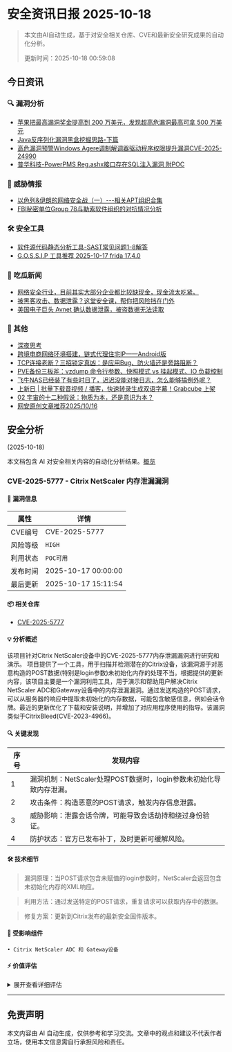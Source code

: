 
# 安全资讯日报 2025-10-18

> 本文由AI自动生成，基于对安全相关仓库、CVE和最新安全研究成果的自动化分析。
> 
> 更新时间：2025-10-18 00:59:08

<!-- more -->

## 今日资讯

### 🔍 漏洞分析

* [苹果把最高漏洞奖金提高到 200 万美元，发现超高危漏洞最高可拿 500 万美元](https://mp.weixin.qq.com/s?__biz=MzU2MjU2MzI3MA==&mid=2247485492&idx=3&sn=b556baca6f5bf8ee7792e1201d8b5ee8)
* [Java反序列化漏洞黑盒挖掘思路-下篇](https://mp.weixin.qq.com/s?__biz=Mzk0NDU5NTc4OA==&mid=2247484738&idx=1&sn=54b273dab74ad766f90779797ffa57e8)
* [高危漏洞预警Windows Agere调制解调器驱动程序权限提升漏洞CVE-2025-24990](https://mp.weixin.qq.com/s?__biz=MzI3NzMzNzE5Ng==&mid=2247490873&idx=1&sn=1d90785832deab955144843d2fa5e4cd)
* [普华科技-PowerPMS Reg.ashx接口存在SQL注入漏洞 附POC](https://mp.weixin.qq.com/s?__biz=MzIxMjEzMDkyMA==&mid=2247489371&idx=1&sn=cd4d8e5ccaf6d6040df1e8beff7fb470)

### 🎯 威胁情报

* [以色列&伊朗的网络安全战（一）---相关APT组织合集](https://mp.weixin.qq.com/s?__biz=Mzk0NTMxMzExMA==&mid=2247483890&idx=1&sn=30461a3ec8ce6bd27aad65d23237aad2)
* [FBI秘密单位Group 78与勒索软件组织的对抗情况分析](https://mp.weixin.qq.com/s?__biz=MzAxOTM1MDQ1NA==&mid=2451183041&idx=1&sn=df4a061816a2c8f70c3f983ff0d27b91)

### 🛠️ 安全工具

* [软件源代码静态分析工具-SAST常见问题1-8解答](https://mp.weixin.qq.com/s?__biz=Mzk0MzY1NDc2MA==&mid=2247484497&idx=1&sn=9978bbb1955490d8ffada66ca147df59)
* [G.O.S.S.I.P 工具推荐 2025-10-17 frida 17.4.0](https://mp.weixin.qq.com/s?__biz=Mzg5ODUxMzg0Ng==&mid=2247500836&idx=1&sn=434e82cecc1514dc5c93a1a5c59cb7c3)

### 🍉 吃瓜新闻

* [网络安全行业，目前其实大部分企业都比较缺现金，现金流太吃紧。](https://mp.weixin.qq.com/s?__biz=MzUzNjkxODE5MA==&mid=2247494339&idx=1&sn=92aab9a3abd408a8b02b64c211f1c001)
* [被黑客攻击、数据泄露？这堂安全课，帮你把风险挡在门外](https://mp.weixin.qq.com/s?__biz=MzU2NDY2OTU4Nw==&mid=2247524357&idx=1&sn=ba1bbdf12120ebc0eecefff38af05159)
* [美国电子巨头 Avnet 确认数据泄露，被盗数据无法读取](https://mp.weixin.qq.com/s?__biz=Mzg3ODY0NTczMA==&mid=2247493798&idx=1&sn=f711c67bd8bc3f968d2449e42192bad4)

### 📌 其他

* [深夜思考](https://mp.weixin.qq.com/s?__biz=MzkzMjIwMDY4Nw==&mid=2247486246&idx=1&sn=d7234cfb3d696e73ef0ee53c29dfa71c)
* [跨境电商网络环境搭建，链式代理住宅IP——Android版](https://mp.weixin.qq.com/s?__biz=MzkyNzYzNTQ2Nw==&mid=2247485419&idx=1&sn=ea51572dad4a12bfb4c801538fac5de5)
* [TCP连接老断？三招锁定真凶：是应用Bug、防火墙还是旁路阻断？](https://mp.weixin.qq.com/s?__biz=Mzg3NTUzOTg3NA==&mid=2247516538&idx=1&sn=0fadb2217dc797e573938664419e3e57)
* [PVE备份三板斧：vzdump 命令行参数、快照模式 vs 挂起模式、IO 负载控制](https://mp.weixin.qq.com/s?__biz=MzU2MjU2MzI3MA==&mid=2247485492&idx=1&sn=a00192fefa0ea51e0e288889e2a8e221)
* [飞牛NAS已经装了有些时日了，迟迟没能对接日志，怎么能够搞例外呢？](https://mp.weixin.qq.com/s?__biz=MzU2MjU2MzI3MA==&mid=2247485492&idx=2&sn=da454e64aa5f7110ae6b92ba057d550f)
* [上新日 | 批量下载音视频 / 播客，快速转录生成双语字幕！Grabcube 上架](https://mp.weixin.qq.com/s?__biz=MzI2MjcwMTgwOQ==&mid=2247492711&idx=1&sn=c538b4f0d2426fb0221fd584256bca99)
* [02 宇宙的十二种假说：物质为本，还是意识为本？](https://mp.weixin.qq.com/s?__biz=Mzk5MDgzMDExMg==&mid=2247484562&idx=1&sn=3c847d21d4a796015547861fb4904e7a)
* [网安原创文章推荐2025/10/16](https://mp.weixin.qq.com/s?__biz=MzAxNzg3NzMyNQ==&mid=2247490690&idx=1&sn=36670b3a01ea4e531888df2e74241936)

## 安全分析
(2025-10-18)

本文档包含 AI 对安全相关内容的自动化分析结果。[概览](https://blog.897010.xyz/c/today)


### CVE-2025-5777 - Citrix NetScaler 内存泄漏漏洞

#### 📌 漏洞信息

| 属性 | 详情 |
|------|------|
| CVE编号 | CVE-2025-5777 |
| 风险等级 | `HIGH` |
| 利用状态 | `POC可用` |
| 发布时间 | 2025-10-17 00:00:00 |
| 最后更新 | 2025-10-17 15:11:54 |

#### 📦 相关仓库

- [CVE-2025-5777](https://github.com/Lakiya673/CVE-2025-5777)

#### 💡 分析概述

该项目针对Citrix NetScaler设备中的CVE-2025-5777内存泄漏漏洞进行研究和演示。 项目提供了一个工具，用于扫描并检测潜在的Citrix设备，该漏洞源于对恶意构造的POST数据(特别是login参数)未初始化内存的处理不当。根据提供的更新内容，该项目主要是一个漏洞利用工具，用于演示和帮助用户解决Citrix NetScaler ADC和Gateway设备中的内存泄漏漏洞。通过发送构造的POST请求，可以从服务器的响应中提取未初始化的内存数据，可能包含敏感信息，例如会话令牌。最近的更新优化了下载和安装说明，并增加了对应用程序使用的指导。该漏洞类似于CitrixBleed(CVE-2023-4966)。

#### 🔍 关键发现

| 序号 | 发现内容 |
|------|----------|
| 1 | 漏洞机制：NetScaler处理POST数据时，login参数未初始化导致内存泄漏。 |
| 2 | 攻击条件：构造恶意的POST请求，触发内存信息泄露。 |
| 3 | 威胁影响：泄露会话令牌，可能导致会话劫持和绕过身份验证。 |
| 4 | 防护状态：官方已发布补丁，及时更新可缓解风险。 |

#### 🛠️ 技术细节

> 漏洞原理：当POST请求包含未赋值的login参数时，NetScaler会返回包含未初始化内存的XML响应。

> 利用方法：通过发送特定的POST请求，重复请求可以获取内存中的数据。

> 修复方案：更新到Citrix发布的最新安全固件版本。


#### 🎯 受影响组件

```
• Citrix NetScaler ADC 和 Gateway设备
```

#### ⚡ 价值评估

<details>
<summary>展开查看详细评估</summary>

该漏洞影响范围较广，涉及关键网络设备。利用难度较低，POC和EXP可能很快出现。危害程度较高，可能导致会话劫持和敏感信息泄露。时效性较高，属于新发现的漏洞，需要重点关注。
</details>

---


## 免责声明
本文内容由 AI 自动生成，仅供参考和学习交流。文章中的观点和建议不代表作者立场，使用本文信息需自行承担风险和责任。
